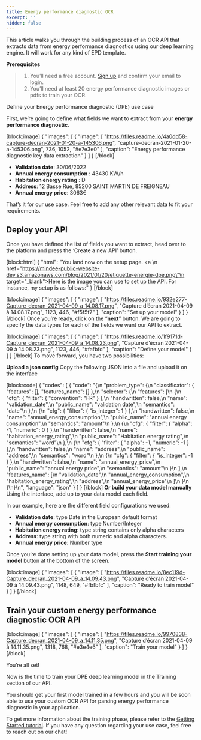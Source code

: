 ```yaml
---
title: Energy performance diagnostic OCR
excerpt: ''
hidden: false
---
```

This article walks you through the building process of an OCR API that extracts data from energy performance diagnostics using our deep learning engine. It will work for any kind of EPD template. 

**Prerequisites**
> 1. You’ll need a free account. [Sign up](https://platform.mindee.com/signup) and confirm your email to login.
> 2. You’ll need at least 20 energy performance diagnostic images or pdfs to train your OCR.

Define your Energy performance diagnostic (DPE) use case
 

First, we’re going to define what fields we want to extract from your **energy performance diagnostic**. 


[block:image]
{
  "images": [
    {
      "image": [
        "https://files.readme.io/4a0dd58-capture-decran-2021-01-20-a-145306.png",
        "capture-decran-2021-01-20-a-145306.png",
        736,
        1052,
        "#e7e3e0"
      ],
      "caption": "Energy performance diagnostic key data extraction"
    }
  ]
}
[/block]
  * **Validation date**: 30/06/2022
  *  **Annual energy consumption** : 43430 KW/h
  *  **Habitation energy rating** : D
  *  **Address**: 12 Basse Rue, 85200 SAINT MARTIN DE FREIGNEAU
  *  **Annual energy price**: 3063€
  
 

That’s it for our use case. Feel free to add any other relevant data to fit your requirements.

 

 

## Deploy your API
 

Once you have defined the list of fields you want to extract, head over to the platform and press the ‘Create a new API’ button.


[block:html]
{
  "html": "You land now on the setup page. <a \n   href=\"https://mindee-public-website-dev.s3.amazonaws.com/blog/2021/01/20/etiquette-energie-dpe.png\"\n   target=\"_blank\">Here is the image</a> you can use to set up the API. For instance, my setup is as follows:"
}
[/block]

[block:image]
{
  "images": [
    {
      "image": [
        "https://files.readme.io/932e277-Capture_decran_2021-04-09_a_14.08.17.png",
        "Capture d’écran 2021-04-09 à 14.08.17.png",
        1123,
        446,
        "#f5f5f7"
      ],
      "caption": "Set up your model"
    }
  ]
}
[/block]
Once you’re ready, click on the “**next**” button. We are going to specify the data types for each of the fields we want our API to extract.


[block:image]
{
  "images": [
    {
      "image": [
        "https://files.readme.io/1f9171d-Capture_decran_2021-04-09_a_14.08.23.png",
        "Capture d’écran 2021-04-09 à 14.08.23.png",
        1123,
        446,
        "#fafbfd"
      ],
      "caption": "Define your model"
    }
  ]
}
[/block]
To move forward, you have two possibilities:

**Upload a json config**
Copy the following JSON into a file and upload it on the interface


[block:code]
{
  "codes": [
    {
      "code": "{\n  \"problem_type\": {\n    \"classificator\": { \"features\": [], \"features_name\": [] },\n    \"selector\": {\n      \"features\": [\n        {\n          \"cfg\": { \"filter\": { \"convention\": \"FR\" } },\n          \"handwritten\": false,\n          \"name\": \"validation_date\",\n          \"public_name\": \"validation date\",\n          \"semantics\": \"date\"\n        },\n        {\n          \"cfg\": { \"filter\": { \"is_integer\": 1 } },\n          \"handwritten\": false,\n          \"name\": \"annual_energy_consumption\",\n          \"public_name\": \"annual energy consumption\",\n          \"semantics\": \"amount\"\n        },\n        {\n          \"cfg\": { \"filter\": { \"alpha\": -1, \"numeric\": 0 } },\n          \"handwritten\": false,\n          \"name\": \"habitation_energy_rating\",\n          \"public_name\": \"Habitation energy rating\",\n          \"semantics\": \"word\"\n        },\n        {\n          \"cfg\": { \"filter\": { \"alpha\": -1, \"numeric\": -1 } },\n          \"handwritten\": false,\n          \"name\": \"address\",\n          \"public_name\": \"address\",\n          \"semantics\": \"word\"\n        },\n        {\n          \"cfg\": { \"filter\": { \"is_integer\": -1 } },\n          \"handwritten\": false,\n          \"name\": \"annual_energy_price\",\n          \"public_name\": \"annual energy price\",\n          \"semantics\": \"amount\"\n        }\n      ],\n      \"features_name\": [\n        \"validation_date\",\n        \"annual_energy_consumption\",\n        \"habitation_energy_rating\",\n        \"address\",\n        \"annual_energy_price\"\n      ]\n    }\n  }\n}\n",
      "language": "json"
    }
  ]
}
[/block]
**Or build your data model manually**
Using the interface, add up to your data model each field.

In our example, here are the different field configurations we used:

  *  **Validation date**: type Date in the European default format
  * **Annual energy consumption**: type Number/Integer
  * **Habitation energy rating**: type string contains only alpha characters
  * **Address**: type string with both numeric and alpha characters.
  * **Annual energy price**: Number type
  

 

 

Once you’re done setting up your data model, press the **Start training your model** button at the bottom of the screen.

 

[block:image]
{
  "images": [
    {
      "image": [
        "https://files.readme.io/8ec119d-Capture_decran_2021-04-09_a_14.09.43.png",
        "Capture d’écran 2021-04-09 à 14.09.43.png",
        1148,
        649,
        "#fbfbfc"
      ],
      "caption": "Ready to train model"
    }
  ]
}
[/block]
 

 

## Train your custom energy performance diagnostic OCR API
 

 

 

[block:image]
{
  "images": [
    {
      "image": [
        "https://files.readme.io/9970838-Capture_decran_2021-04-09_a_14.11.35.png",
        "Capture d’écran 2021-04-09 à 14.11.35.png",
        1318,
        768,
        "#e3e4e6"
      ],
      "caption": "Train your model"
    }
  ]
}
[/block]
 

 

You’re all set! 

 

Now is the time to train your DPE deep learning model in the Training section of our API. 

 

You should get your first model trained in a few hours and you will be soon able to use your custom OCR API for parsing energy performance diagnostic in your application.


To get more information about the training phase, please refer to the  [Getting Started tutorial](doc:build-your-first-document-parsing-api). If you have any question regarding your use case, feel free to reach out on our chat!
